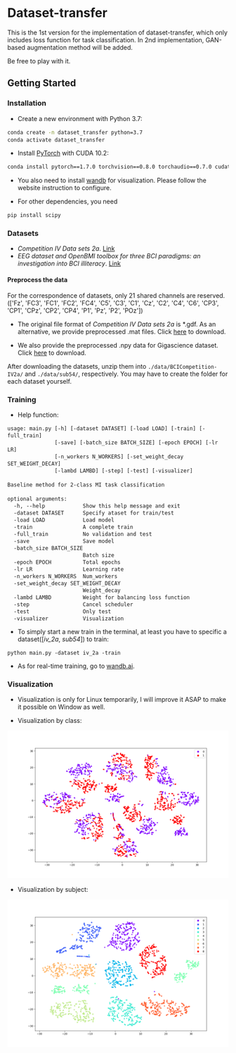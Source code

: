 # Dataset-transfer

This is the 1st version for the implementation of dataset-transfer, which only includes loss function for task classification. In 2nd implementation, GAN-based augmentation method will be added. 

Be free to play with it.

## Getting Started
### Installation
- Create a new environment with Python 3.7:
```bash
conda create -n dataset_transfer python=3.7
conda activate dataset_transfer
```
- Install [PyTorch](http://pytorch.org) with CUDA 10.2:
```bash
conda install pytorch==1.7.0 torchvision==0.8.0 torchaudio==0.7.0 cudatoolkit=10.2 -c pytorch
```
- You also need to install [wandb](https://wandb.ai/quickstart/pytorch) for visualization. Please follow the website instruction to configure.

- For other dependencies, you need 
```bash
pip install scipy
```

### Datasets
- *Competition IV Data sets 2a*. [Link](http://www.bbci.de/competition/iv/#dataset2a)
- *EEG dataset and OpenBMI toolbox for three BCI paradigms: an investigation into BCI illiteracy*. [Link](http://gigadb.org/dataset/100542)

#### Preprocess the data
For the correspondence of datasets, only 21 shared channels are reserved. (['Fz', 'FC3', 'FC1', 'FC2', 'FC4', 'C5', 'C3', 'C1', 'Cz', 'C2', 'C4', 'C6', 'CP3', 'CP1', 'CPz', 'CP2', 'CP4', 'P1', 'Pz', 'P2', 'POz'])

- The original file format of *Competition IV Data sets 2a* is *.gdf. As an alternative, we provide preprocessed .mat files. Click [here](https://drive.google.com/file/d/1CIYTVuTqGNJuAWJ4e3HC7AXegTw_WuiJ/view?usp=sharing) to download.

- We also provide the preprocessed .npy data for Gigascience dataset. Click [here](https://drive.google.com/file/d/1VPyuBzL9Y43vqAfe2yoXrf9EUPWOBNLe/view?usp=sharing) to download.

After downloading the datasets, unzip them into `./data/BCICompetition-IV2a/` and `./data/sub54/`, respectively. You may have to create the folder for each dataset yourself.

### Training

- Help function:
```
usage: main.py [-h] [-dataset DATASET] [-load LOAD] [-train] [-full_train]
               [-save] [-batch_size BATCH_SIZE] [-epoch EPOCH] [-lr LR]
               [-n_workers N_WORKERS] [-set_weight_decay SET_WEIGHT_DECAY]
               [-lambd LAMBD] [-step] [-test] [-visualizer]

Baseline method for 2-class MI task classification

optional arguments:
  -h, --help            Show this help message and exit
  -dataset DATASET      Specify ataset for train/test
  -load LOAD            Load model
  -train                A complete train
  -full_train           No validation and test
  -save                 Save model
  -batch_size BATCH_SIZE
                        Batch size
  -epoch EPOCH          Total epochs
  -lr LR                Learning rate
  -n_workers N_WORKERS  Num_workers
  -set_weight_decay SET_WEIGHT_DECAY
                        Weight_decay
  -lambd LAMBD          Weight for balancing loss function
  -step                 Cancel scheduler
  -test                 Only test
  -visualizer           Visualization
```
- To simply start a new train in the terminal, at least you have to specific a dataset([*iv_2a*, *sub54*]) to train:
```
python main.py -dataset iv_2a -train 
```
- As for real-time training, go to [wandb.ai](https://wandb.ai).


### Visualization

- Visualization is only for Linux temporarily, I will improve it ASAP to make it possible on Window as well.

- Visualization by class:

<img src="https://github.com/RoboHaptic/dataset-tranfer-v1/blob/main/visualization/iv_2a_class.png" width="800"/>

- Visualization by subject:

<img src="https://github.com/RoboHaptic/dataset-tranfer-v1/blob/main/visualization/iv_2a_sub.png" width="800"/>





